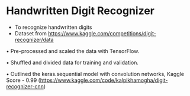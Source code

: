 # Handwritten Digit Recognizer

- To recognize handwritten digits
- Dataset from https://www.kaggle.com/competitions/digit-recognizer/data

• Pre-processed and scaled the data with TensorFlow.

• Shuffled and divided data for training and validation.

• Outlined the keras.sequential model with convolution networks, Kaggle Score - 0.99
  (https://www.kaggle.com/code/kalpikhamogha/digit-recognizer-cnn)
